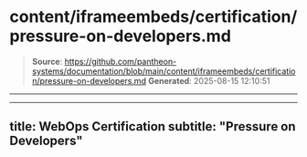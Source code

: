 # content/iframeembeds/certification/pressure-on-developers.md

> **Source**: https://github.com/pantheon-systems/documentation/blob/main/content/iframeembeds/certification/pressure-on-developers.md
> **Generated**: 2025-08-15 12:10:51

---

---
title: WebOps Certification
subtitle: "Pressure on Developers"
---

<Partial file="certification-guide/pressure-on-developers.md" />
